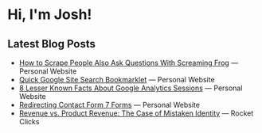 # Hi, I'm Josh!

## Latest Blog Posts
<!-- BLOG-POST-LIST:START -->
- [How to Scrape People Also Ask Questions With Screaming Frog](https://jdegbau.com/blog/how-to-scrape-people-also-ask-questions-with-screaming-frog/) — Personal Website
- [Quick Google Site Search Bookmarklet](https://jdegbau.com/blog/site-search-bookmarklet/) — Personal Website
- [8 Lesser Known Facts About Google Analytics Sessions](https://jdegbau.com/blog/lesser-known-google-analytics-session-facts/) — Personal Website
- [Redirecting Contact Form 7 Forms](https://jdegbau.com/blog/contact-form-7-redirects/) — Personal Website
- [Revenue vs. Product Revenue: The Case of Mistaken Identity](https://www.rocketclicks.com/client-education/revenue-vs-product-revenue-the-case-of-mistaken-identity/) — Rocket Clicks

<!-- BLOG-POST-LIST:END -->
